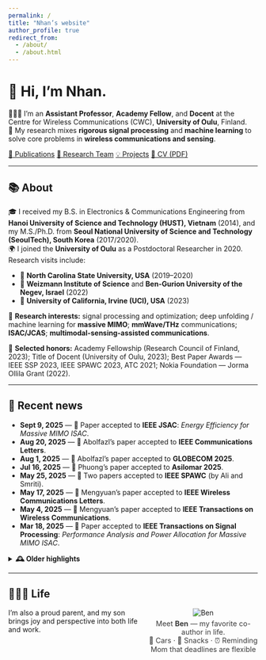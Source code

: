 ```yaml
---
permalink: /
title: "Nhan’s website"
author_profile: true
redirect_from:
  - /about/
  - /about.html
---
```


# 👋 Hi, I’m Nhan.

👨🏻‍🏫 I’m an **Assistant Professor**, **Academy Fellow**, and **Docent** at the Centre for Wireless Communications (CWC), **University of Oulu**, Finland.  
📡 My research mixes **rigorous signal processing** and **machine learning** to solve core problems in **wireless communications and sensing**.

<div class="btn-group" style="margin:0.8rem 0;">
  <a class="btn btn--primary" href="/publications/">📄 Publications</a>
  <a class="btn" href="/portfolio/">👥 Research Team</a>
  <a class="btn" href="/year-archive/">💡 Projects</a>
  <a class="btn" href="https://nhanng9115.github.io/homepage/files/Resume.pdf" target="_blank" rel="noopener">📑 CV (PDF)</a>
</div>

---

## 📚 About
🎓 I received my B.S. in Electronics & Communications Engineering from **Hanoi University of Science and Technology (HUST), Vietnam** (2014), and my M.S./Ph.D. from **Seoul National University of Science and Technology (SeoulTech), South Korea** (2017/2020).  
🌍 I joined the **University of Oulu** as a Postdoctoral Researcher in 2020. Research visits include:  
- 🏫 **North Carolina State University, USA** (2019–2020)  
- 🧪 **Weizmann Institute of Science** and **Ben-Gurion University of the Negev, Israel** (2022)  
- 🌴 **University of California, Irvine (UCI), USA** (2023)

🔬 **Research interests:** signal processing and optimization; deep unfolding / machine learning for **massive MIMO**; **mmWave/THz** communications; **ISAC/JCAS**; **multimodal-sensing-assisted communications**.

🏅 **Selected honors:** Academy Fellowship (Research Council of Finland, 2023); Title of Docent (University of Oulu, 2023); Best Paper Awards — IEEE SSP 2023, IEEE SPAWC 2023, ATC 2021; Nokia Foundation — Jorma Ollila Grant (2022).

---

## 📰 Recent news
- **Sept 9, 2025** — 📑 Paper accepted to **IEEE JSAC**: *Energy Efficiency for Massive MIMO ISAC*.  
- **Aug 20, 2025** — 🎉 Abolfazl’s paper accepted to **IEEE Communications Letters**.  
- **Aug 1, 2025** — 🎉 Abolfazl’s paper accepted to **GLOBECOM 2025**.  
- **Jul 16, 2025** — 🎉 Phuong’s paper accepted to **Asilomar 2025**.  
- **May 25, 2025** — 🎉 Two papers accepted to **IEEE SPAWC** (by Ali and Smriti).  
- **May 17, 2025** — 🎉 Mengyuan’s paper accepted to **IEEE Wireless Communications Letters**.  
- **May 4, 2025** — 🎉 Mengyuan’s paper accepted to **IEEE Transactions on Wireless Communications**.  
- **Mar 18, 2025** — 📑 Paper accepted to **IEEE Transactions on Signal Processing**: *Performance Analysis and Power Allocation for Massive MIMO ISAC*.  

<details>
<summary><strong>🕰️ Older highlights</strong></summary>

- **Dec 21, 2024** — Three papers accepted to **IEEE WCNC**.  
- **Dec 20, 2024** — Two papers accepted to **IEEE ICASSP**.  
- **Dec 12, 2024** — EuCAP 2025 acceptance (ML-Assisted RIS for ISAC).  
- **Oct 24, 2024** — TSP paper listed among SPS Top 25 downloads (Sep 2023–Sep 2024).  
- **Sep–Jul 2024** — Multiple acceptances: T-VT, JSTSP SI (ISAC), Globecom, Asilomar, SPAWC.  
- **Earlier (2021–2023)** — Best Paper Awards (SSP, SPAWC, ATC); major acceptances in TWC, TSP, VTM; Academy Fellowship awarded (2023).  

</details>

---

## 👨‍👩‍👦 Life
<div style="float:right; width:220px; margin:0 0 1rem 1rem; text-align:center;">
  <img src="https://nhanng9115.github.io/homepage/images/Ben.jpg" alt="Ben">
  <div style="font-size:0.9rem; opacity:0.85; margin-top:0.3rem;">
    Meet <strong>Ben</strong> — my favorite co-author in life.<br>
    🚗 Cars · 🍪 Snacks · ⏰ Reminding Mom that deadlines are flexible
  </div>
</div>

I’m also a proud parent, and my son brings joy and perspective into both life and work.

<div style="clear:both;"></div>

